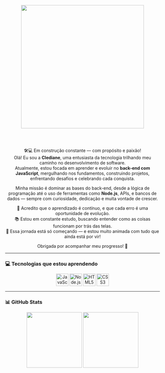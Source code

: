 <!-- README da CledianeAlencar -->

<div align="center">
  <img src="./ChatGPT Image 11 de abr. de 2025, 11_21_32.png alt="Clediane programando em JavaScript" width="400" />

  <br><br>

  🛠️💻 Em construção constante — com propósito e paixão!  
  Olá! Eu sou a **Clediane**, uma entusiasta da tecnologia trilhando meu caminho no desenvolvimento de software.  
  Atualmente, estou focada em aprender e evoluir no **back-end com JavaScript**, mergulhando nos fundamentos, construindo projetos, enfrentando desafios e celebrando cada conquista.

  Minha missão é dominar as bases do back-end, desde a lógica de programação até o uso de ferramentas como **Node.js**, APIs, e bancos de dados — sempre com curiosidade, dedicação e muita vontade de crescer.

  💬 Acredito que o aprendizado é contínuo, e que cada erro é uma oportunidade de evolução.  
  📚 Estou em constante estudo, buscando entender como as coisas funcionam por trás das telas.  
  🚀 Essa jornada está só começando — e estou muito animada com tudo que ainda está por vir!

  Obrigada por acompanhar meu progresso! 💛
</div>

---

### 💻 Tecnologias que estou aprendendo

<div align="center">
  <img src="https://cdn.jsdelivr.net/gh/devicons/devicon/icons/javascript/javascript-original.svg" width="40px" title="JavaScript"/>
  <img src="https://cdn.jsdelivr.net/gh/devicons/devicon/icons/nodejs/nodejs-original.svg" width="40px" title="Node.js"/>
  <img src="https://cdn.jsdelivr.net/gh/devicons/devicon/icons/html5/html5-original.svg" width="40px" title="HTML5"/>
  <img src="https://cdn.jsdelivr.net/gh/devicons/devicon/icons/css3/css3-original.svg" width="40px" title="CSS3"/>
</div>

---

### 📊 GitHub Stats

<div align="center">
  <img height="180em" src="https://github-readme-stats.vercel.app/api?username=Cledianealencar&show_icons=true&theme=tokyonight" />
  <img height="180em" src="https://github-readme-stats.vercel.app/api/top-langs/?username=Cledianealencar&layout=compact&theme=tokyonight"/>
</div>
